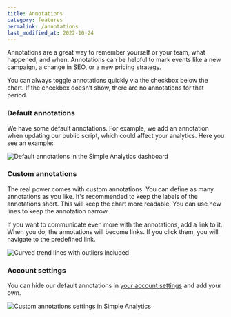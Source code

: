 ```yaml
---
title: Annotations
category: features
permalink: /annotations
last_modified_at: 2022-10-24
---
```


Annotations are a great way to remember yourself or your team, what happened, and when. Annotations can be helpful to mark events like a new campaign, a change in SEO, or a new pricing strategy.

You can always toggle annotations quickly via the checkbox below the chart. If the checkbox doesn’t show, there are no annotations for that period.

### Default annotations

We have some default annotations. For example, we add an annotation when updating our public script, which could affect your analytics. Here you see an example:

<img src="https://assets.simpleanalytics.com/docs/annotations/annotations-default.png" alt="Default annotations in the Simple Analytics dashboard" class="border">

### Custom annotations

The real power comes with custom annotations. You can define as many annotations as you like. It's recommended to keep the labels of the annotations short. This will keep the chart more readable. You can use new lines to keep the annotation narrow.

If you want to communicate even more with the annotations, add a link to it. When you do, the annotations will become links. If you click them, you will navigate to the predefined link.

<img src="https://assets.simpleanalytics.com/docs/annotations/annotations-dashboard.png" alt="Curved trend lines with outliers included" class="border">

### Account settings

You can hide our default annotations in [your account settings](https://simpleanalytics.com/select-website/settings#annotations) and add your own.

<img src="https://assets.simpleanalytics.com/docs/annotations/annotations-settings.png" alt="Custom annotations settings in Simple Analytics" class="border">
